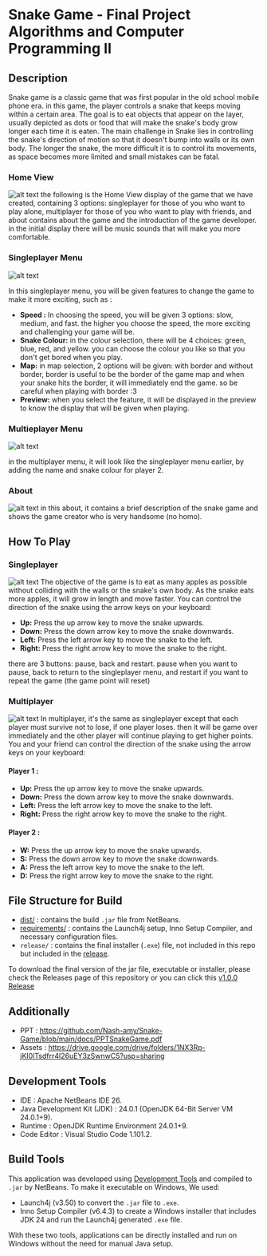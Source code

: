 # Snake Game - Final Project Algorithms and Computer Programming II

## Description
Snake game is a classic game that was first popular in the old school mobile phone era. in this game, the player controls a snake that keeps moving within a certain area. The goal is to eat objects that appear on the layer, usually depicted as dots or food that will make the snake's body grow longer each time it is eaten. The main challenge in Snake lies in controlling the snake's direction of motion so that it doesn't bump into walls or its own body. The longer the snake, the more difficult it is to control its movements, as space becomes more limited and small mistakes can be fatal.

### Home View
![alt text](https://github.com/Nash-amy/Snake-Game/blob/main/docs/MainMenu.png)
the following is the Home View display of the game that we have created, containing 3 options: singleplayer for those of you who want to play alone, multiplayer for those of you who want to play with friends, and about contains about the game and the introduction of the game developer. in the initial display there will be music sounds that will make you more comfortable.

### Singleplayer Menu
![alt text](https://github.com/Nash-amy/Snake-Game/blob/main/docs/SingleplayerMenu.png)

In this singleplayer menu, you will be given features to change the game to make it more exciting, such as :
* **Speed :** In choosing the speed, you will be given 3 options: slow, medium, and fast. the higher you choose the speed, the more exciting and challenging your game will be.
* **Snake Colour:** in the colour selection, there will be 4 choices: green, blue, red, and yellow. you can choose the colour you like so that you don't get bored when you play.
* **Map:** in map selection, 2 options will be given: with border and without border, border is useful to be the border of the game map and when your snake hits the border, it will immediately end the game. so be careful when playing with border :3
* **Preview:** when you select the feature, it will be displayed in the preview to know the display that will be given when playing.

### Multieplayer Menu
![alt text](https://github.com/Nash-amy/Snake-Game/blob/main/docs/MultiplayerMenu.png)

in the multiplayer menu, it will look like the singleplayer menu earlier, by adding the name and snake colour for player 2.

### About
![alt text](https://github.com/Nash-amy/Snake-Game/blob/main/docs/About.png)
in this about, it contains a brief description of the snake game and shows the game creator who is very handsome (no homo).

## How To Play

### Singleplayer
![alt text](https://github.com/Nash-amy/Snake-Game/blob/main/docs/Singleplayer.png)
The objective of the game is to eat as many apples as possible without colliding with the walls or the snake's own body. As the snake eats more apples, it will grow in length and move faster.
You can control the direction of the snake using the arrow keys on your keyboard:

* **Up:** Press the up arrow key to move the snake upwards.
* **Down:** Press the down arrow key to move the snake downwards.
* **Left:** Press the left arrow key to move the snake to the left.
* **Right:** Press the right arrow key to move the snake to the right.

there are 3 buttons: pause, back and restart.
pause when you want to pause, back to return to the singleplayer menu, and restart if you want to repeat the game (the game point will reset)

### Multiplayer
![alt text](https://github.com/Nash-amy/Snake-Game/blob/main/docs/Multiplayer.png)
In multiplayer, it's the same as singleplayer except that each player must survive not to lose, if one player loses. then it will be game over immediately and the other player will continue playing to get higher points.
You and your friend can control the direction of the snake using the arrow keys on your keyboard:

#### Player 1 :
* **Up:** Press the up arrow key to move the snake upwards.
* **Down:** Press the down arrow key to move the snake downwards.
* **Left:** Press the left arrow key to move the snake to the left.
* **Right:** Press the right arrow key to move the snake to the right.
  
#### Player 2 :
* **W:** Press the up arrow key to move the snake upwards.
* **S:** Press the down arrow key to move the snake downwards.
* **A:** Press the left arrow key to move the snake to the left.
* **D:** Press the right arrow key to move the snake to the right.

## File Structure for Build
* [dist/](https://github.com/Nash-amy/Snake-Game/tree/main/dist) : contains the build `.jar` file from NetBeans.
* [requirements/](https://github.com/Nash-amy/Snake-Game/tree/main/requirements) : contains the Launch4j setup, Inno Setup Compiler, and necessary configuration files.
* `release/` : contains the final installer (`.exe`) file, not included in this repo but included in the [release](https://github.com/mmarufqk/SnakeGame/releases/tag/v1.0.0).

To download the final version of the jar file, executable or installer, please check the Releases page of this repository or you can click this [v1.0.0 Release](https://github.com/mmarufqk/SnakeGame/releases/tag/v1.0.0)


## Additionally
* PPT : https://github.com/Nash-amy/Snake-Game/blob/main/docs/PPTSnakeGame.pdf
* Assets : https://drive.google.com/drive/folders/1NX3Rp-jKI0lTsdfrr4I26uEY3zSwnwC5?usp=sharing

## Development Tools
* IDE : Apache NetBeans IDE 26.
* Java Development Kit (JDK) : 24.0.1 (OpenJDK 64-Bit Server VM 24.0.1+9).
* Runtime : OpenJDK Runtime Environment 24.0.1+9.
* Code Editor : Visual Studio Code 1.101.2.

## Build Tools
This application was developed using [Development Tools](https://github.com/Nash-amy/Snake-Game?tab=readme-ov-file#development-tools) and compiled to `.jar` by NetBeans. To make it executable on Windows, We used:
* Launch4j (v3.50) to convert the `.jar` file to `.exe`.
* Inno Setup Compiler (v6.4.3) to create a Windows installer that includes JDK 24 and run the Launch4j generated `.exe` file.

With these two tools, applications can be directly installed and run on Windows without the need for manual Java setup.

